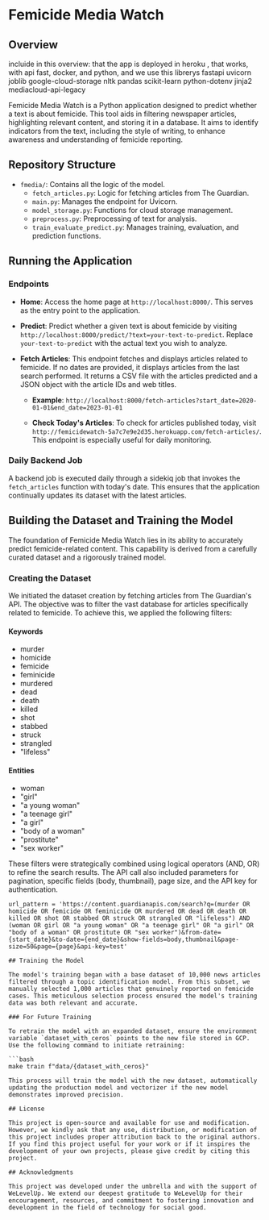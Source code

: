 # Femicide Media Watch

## Overview

incluide in this overview: that the app is deployed in heroku , that works, with api fast, docker, and python, and we use this librerys fastapi
uvicorn
joblib
google-cloud-storage
nltk
pandas
scikit-learn
python-dotenv
jinja2
mediacloud-api-legacy 

Femicide Media Watch is a Python application designed to predict whether a text is about femicide. This tool aids in filtering newspaper articles, highlighting relevant content, and storing it in a database. It aims to identify indicators from the text, including the style of writing, to enhance awareness and understanding of femicide reporting.

## Repository Structure

- `fmedia/`: Contains all the logic of the model.
  - `fetch_articles.py`: Logic for fetching articles from The Guardian.
  - `main.py`: Manages the endpoint for Uvicorn.
  - `model_storage.py`: Functions for cloud storage management.
  - `preprocess.py`: Preprocessing of text for analysis.
  - `train_evaluate_predict.py`: Manages training, evaluation, and prediction functions.

## Running the Application

### Endpoints

- **Home**: Access the home page at `http://localhost:8000/`. This serves as the entry point to the application.

- **Predict**: Predict whether a given text is about femicide by visiting `http://localhost:8000/predict/?text=your-text-to-predict`. Replace `your-text-to-predict` with the actual text you wish to analyze.

- **Fetch Articles**: This endpoint fetches and displays articles related to femicide. If no dates are provided, it displays articles from the last search performed. It returns a CSV file with the articles predicted and a JSON object with the article IDs and web titles.

  - **Example**: `http://localhost:8000/fetch-articles?start_date=2020-01-01&end_date=2023-01-01`
  
  - **Check Today's Articles**: To check for articles published today, visit `http://femicidewatch-5a7c7e9e2d35.herokuapp.com/fetch-articles/`. This endpoint is especially useful for daily monitoring.

### Daily Backend Job

A backend job is executed daily through a sidekiq job that invokes the `fetch_articles` function with today's date. This ensures that the application continually updates its dataset with the latest articles.

## Building the Dataset and Training the Model

The foundation of Femicide Media Watch lies in its ability to accurately predict femicide-related content. This capability is derived from a carefully curated dataset and a rigorously trained model.

### Creating the Dataset

We initiated the dataset creation by fetching articles from The Guardian's API. The objective was to filter the vast database for articles specifically related to femicide. To achieve this, we applied the following filters:

#### Keywords
- murder
- homicide
- femicide
- feminicide
- murdered
- dead
- death
- killed
- shot
- stabbed
- struck
- strangled
- "lifeless"

#### Entities
- woman
- "girl"
- "a young woman"
- "a teenage girl"
- "a girl"
- "body of a woman"
- "prostitute"
- "sex worker"

These filters were strategically combined using logical operators (AND, OR) to refine the search results. The API call also included parameters for pagination, specific fields (body, thumbnail), page size, and the API key for authentication.

```plaintext
url_pattern = 'https://content.guardianapis.com/search?q=(murder OR homicide OR femicide OR feminicide OR murdered OR dead OR death OR killed OR shot OR stabbed OR struck OR strangled OR "lifeless") AND (woman OR girl OR "a young woman" OR "a teenage girl" OR "a girl" OR "body of a woman" OR prostitute OR "sex worker")&from-date={start_date}&to-date={end_date}&show-fields=body,thumbnail&page-size=50&page={page}&api-key=test'

## Training the Model

The model's training began with a base dataset of 10,000 news articles filtered through a topic identification model. From this subset, we manually selected 1,000 articles that genuinely reported on femicide cases. This meticulous selection process ensured the model's training data was both relevant and accurate.

### For Future Training

To retrain the model with an expanded dataset, ensure the environment variable `dataset_with_ceros` points to the new file stored in GCP. Use the following command to initiate retraining:

```bash
make train f"data/{dataset_with_ceros}"

This process will train the model with the new dataset, automatically updating the production model and vectorizer if the new model demonstrates improved precision.

## License

This project is open-source and available for use and modification. However, we kindly ask that any use, distribution, or modification of this project includes proper attribution back to the original authors. If you find this project useful for your work or if it inspires the development of your own projects, please give credit by citing this project.

## Acknowledgments

This project was developed under the umbrella and with the support of WeLevelUp. We extend our deepest gratitude to WeLevelUp for their encouragement, resources, and commitment to fostering innovation and development in the field of technology for social good.



